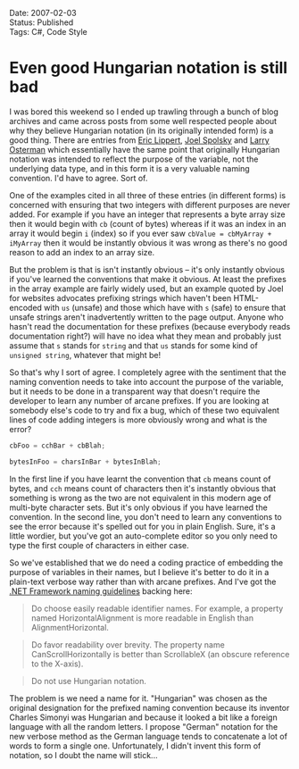Date: 2007-02-03  
Status: Published  
Tags: C#, Code Style  

# Even good Hungarian notation is still bad

I was bored this weekend so I ended up trawling through a bunch of blog archives and came across posts from some well respected people about why they believe Hungarian notation (in its originally intended form) is a good thing. There are entries from [Eric Lippert](http://blogs.msdn.com/ericlippert/archive/2003/09/12/52989.aspx), [Joel Spolsky](http://www.joelonsoftware.com/articles/Wrong.html) and [Larry Osterman](http://blogs.msdn.com/larryosterman/archive/2004/06/22/162629.aspx) which essentially have the same point that originally Hungarian notation was intended to reflect the purpose of the variable, not the underlying data type, and in this form it is a very valuable naming convention. I'd have to agree. Sort of.

One of the examples cited in all three of these entries (in different forms) is concerned with ensuring that two integers with different purposes are never added. For example if you have an integer that represents a byte array size then it would begin with `cb` (count of bytes) whereas if it was an index in an array it would begin `i` (index) so if you ever saw `cbValue = cbMyArray + iMyArray` then it would be instantly obvious it was wrong as there's no good reason to add an index to an array size.

But the problem is that is isn't instantly obvious – it's only instantly obvious if you've learned the conventions that make it obvious. At least the prefixes in the array example are fairly widely used, but an example quoted by Joel for websites advocates prefixing strings which haven't been HTML-encoded with `us` (unsafe) and those which have with `s` (safe) to ensure that unsafe strings aren't inadvertently written to the page output. Anyone who hasn't read the documentation for these prefixes (because everybody reads documentation right?) will have no idea what they mean and probably just assume that `s` stands for `string` and that `us` stands for some kind of `unsigned string`, whatever that might be!

So that's why I sort of agree. I completely agree with the sentiment that the naming convention needs to take into account the purpose of the variable, but it needs to be done in a transparent way that doesn't require the developer to learn any number of arcane prefixes. If you are looking at somebody else's code to try and fix a bug, which of these two equivalent lines of code adding integers is more obviously wrong and what is the error?

~~~ csharp
cbFoo = cchBar + cbBlah;

bytesInFoo = charsInBar + bytesInBlah;
~~~

In the first line if you have learnt the convention that `cb` means count of bytes, and `cch` means count of characters then it's instantly obvious that something is wrong as the two are not equivalent in this modern age of multi-byte character sets. But it's only obvious if you have learned the convention. In the second line, you don't need to learn any conventions to see the error because it's spelled out for you in plain English. Sure, it's a little wordier, but you've got an auto-complete editor so you only need to type the first couple of characters in either case.

So we've established that we do need a coding practice of embedding the purpose of variables in their names, but I believe it's better to do it in a plain-text verbose way rather than with arcane prefixes. And I've got the [.NET Framework naming guidelines](http://msdn2.microsoft.com/en-us/library/ms229045.aspx) backing here:

> Do choose easily readable identifier names. For example, a property named HorizontalAlignment is more readable in English than AlignmentHorizontal.

> Do favor readability over brevity. The property name CanScrollHorizontally is better than ScrollableX (an obscure reference to the X-axis).

> Do not use Hungarian notation.

The problem is we need a name for it. "Hungarian" was chosen as the original designation for the prefixed naming convention because its inventor Charles Simonyi was Hungarian and because it looked a bit like a foreign language with all the random letters. I propose "German" notation for the new verbose method as the German language tends to concatenate a lot of words to form a single one. Unfortunately, I didn't invent this form of notation, so I doubt the name will stick...